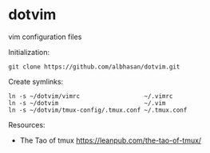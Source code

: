 # dotvim
vim configuration files

Initialization:

    git clone https://github.com/albhasan/dotvim.git

Create symlinks:

    ln -s ~/dotvim/vimrc                  ~/.vimrc
    ln -s ~/dotvim                        ~/.vim                          
    ln -s ~/dotvim/tmux-config/.tmux.conf ~/.tmux.conf

Resources:

- The Tao of tmux https://leanpub.com/the-tao-of-tmux/


